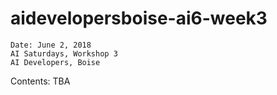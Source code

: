 # aidevelopersboise-ai6-week3

```
Date: June 2, 2018
AI Saturdays, Workshop 3
AI Developers, Boise
```

Contents: TBA
